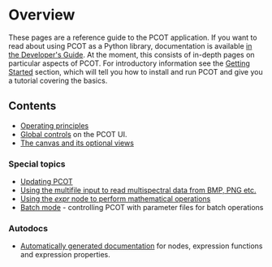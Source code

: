 # Overview

These pages are a reference guide to the PCOT application. If you 
want to read about using PCOT as a Python library, documentation
is available [in the Developer's Guide](../devguide/library/).
At the moment, this consists of in-depth pages on particular aspects of PCOT.
For introductory information see 
the [Getting Started](../gettingstarted/) section, which will tell you how
to install and run PCOT and give you a tutorial covering the basics.


## Contents
* [Operating principles](principles)
* [Global controls](globalcontrols) on the PCOT UI.
* [The canvas and its optional views](canvas)

### Special topics
* [Updating PCOT](update.md)
* [Using the multifile input to read multispectral data from BMP, PNG etc.](multifile)
* [Using the *expr* node to perform mathematical operations](expr.md)
* [Batch mode](batch/index.md) - controlling PCOT with parameter files for batch operations

### Autodocs
* [Automatically generated documentation](autodocs) for nodes, expression functions and
expression properties.
